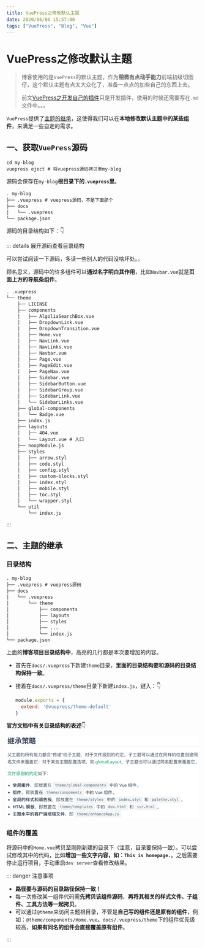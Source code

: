 ```yaml
---
title: VuePress之修改默认主题
date: 2020/06/06 15:57:00
tags: ["VuePress", "Blog", "Vue"]
---
```

# VuePress之修改默认主题

<ClientOnly>
  <display-bar :displayData="$frontmatter"></display-bar>
</ClientOnly>

> 博客使用的是`VuePress`的默认主题，作为**稍微有点动手能力**前端初级切图仔，这个默认主题有点太大众化了，准备一点点的加些自己的东西上去。
>
> 前文[VuePress之开发自己的插件](/blog/others/aboutblog/vuepress-make-vue-plugin.html)只是开发插件，使用的时候还需要写在`.md`文件中。。。

`VuePress`提供了[主题的继承](https://www.vuepress.cn/theme/inheritance.html)，这使得我们可以在**本地修改默认主题中的某些组件**，来满足一些自定的需求。

## 一、获取`VuePress`源码

```shell {2}
cd my-blog
vuepress eject # 将vuepress源码拷贝至my-blog
```

源码会保存在`my-blog`**根目录下的`.vuepress`里**。

``` {2}
. my-blog
├── .vuepress # vuepress源码，不是下面那个
├── docs
│   └── .vuepress 
└── package.json
```

源码的目录结构如下：👇

::: details 展开源码查看目录结构

可以尝试阅读一下源码，多读一些别人的代码没啥坏处。。

顾名思义，源码中的许多组件可以**通过名字明白其作用**，比如`Navbar.vue`就是**页面上方的导航条组件**。

``` {25}
. .vuepress
└── theme
    ├── LICENSE
    ├── components
    │   ├── AlgoliaSearchBox.vue
    │   ├── DropdownLink.vue
    │   ├── DropdownTransition.vue
    │   ├── Home.vue
    │   ├── NavLink.vue
    │   ├── NavLinks.vue
    │   ├── Navbar.vue
    │   ├── Page.vue
    │   ├── PageEdit.vue
    │   ├── PageNav.vue
    │   ├── Sidebar.vue
    │   ├── SidebarButton.vue
    │   ├── SidebarGroup.vue
    │   ├── SidebarLink.vue
    │   └── SidebarLinks.vue
    ├── global-components
    │   └── Badge.vue
    ├── index.js
    ├── layouts
    │   ├── 404.vue
    │   └── Layout.vue # 入口
    ├── noopModule.js
    ├── styles
    │   ├── arrow.styl
    │   ├── code.styl
    │   ├── config.styl
    │   ├── custom-blocks.styl
    │   ├── index.styl
    │   ├── mobile.styl
    │   ├── toc.styl
    │   └── wrapper.styl
    └── util
        └── index.js
```

:::

## 二、主题的继承

### 目录结构

``` {5,6,7,8,9,10}
. my-blog
├── .vuepress # vuepress源码
├── docs
│   └── .vuepress
│       └── theme
│           ├── components
│           ├── layouts
│           ├── styles
│           ├── ...
│           └── index.js
└── package.json
```

上面的**博客项目目录结构中**，高亮的几行都是本次要增加的内容。

* 首先在`docs/.vuepress`下新建`theme`目录，**里面的目录结构要和源码的目录结构保持一致**。

* 接着在`docs/.vuepress/theme`目录下新建`index.js`，键入：👇

  ```js
  module.exports = {
    extend: '@vuepress/theme-default'
  }
  ```

**官方文档中有关目录结构的表述**👇

![modify-vuepress-theme-01](/images/other/aboutblog/modify-vuepress-theme-01.png)

### 组件的覆盖

将源码中的`Home.vue`拷贝至刚刚新建的目录下（注意，目录要保持一致）。可以尝试修改其中的代码，比如**增加一些文字内容，如：`This is homepage.`**。之后需要停止运行项目，手动重启`dev server`查看修改结果。

::: danger 注意事项

* **路径要与源码的目录路径保持一致！**
* 每一次修改某一组件代码需**先拷贝该组件源码**，**再将其相关的样式文件、子组件、工具方法等一起拷贝**。
* 可以通过`@theme`来访问主题根目录，不管是**自己写的组件还是原有的组件**，例如：`@theme/components/Home.vue`。`docs/.vuepress/theme`下的组件优先级较高，**如果有同名的组件会直接覆盖原有组件**。

:::

